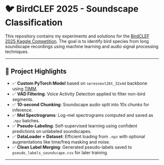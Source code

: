 # 🐦 BirdCLEF 2025 - Soundscape Classification

This repository contains my experiments and solutions for the [BirdCLEF 2025 Kaggle Competition](https://www.kaggle.com/competitions/birdclef-2025). The goal is to identify bird species from long soundscape recordings using machine learning and audio signal processing techniques.

---

## 🧠 Project Highlights

- ✅ **Custom PyTorch Model** based on `seresnext26t_32x4d` backbone using [TIMM](https://huggingface.co/timm).
- ✅ **VAD Filtering**: Voice Activity Detection applied to filter non-bird segments.
- ✅ **10-second Chunking**: Soundscape audio split into 10s chunks for inference.
- ✅ **Mel Spectrograms**: Log-mel spectrograms computed and saved as `.npz` batches.
- ✅ **Pseudo-Labeling**: Self-supervised learning using confident predictions on unlabeled soundscapes.
- ✅ **DataLoader + Dataset**: Efficient loading from `.npz` with optional augmentations like time/freq masking and noise.
- ✅ **Clean Label Merging**: Generated pseudo-labels saved to `pseudo_labels_soundscape.csv` for later training.

---
